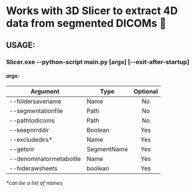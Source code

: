 # Works with 3D Slicer to extract 4D data from segmented DICOMs :cake:

## USAGE:

### Slicer.exe --python-script main.py [args] [--exit-after-startup]

#### **_args:_**

| Argument					| Type				| Optional	|
| ------------------------- | ----------------- |:---------:|
| --foldersavename			| Name				| No		|
| --segmentationfile		| Path				| No		|
| --pathtodicoms			| Path				| No		|
| --keepnrrddir				| Boolean			| Yes		|
| --excludedirs\*			| Name				| Yes		|
| --getsnr					| SegmentName		| Yes		|
| --denominatormetabolite	| Name				| Yes		|
| --hiderawsheets			| boolean			| Yes		|

_\*can be a list of names_